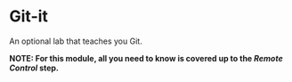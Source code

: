 # Git-it

An optional lab that teaches you Git.


**NOTE: For this module, all you need to know is covered  up to the *Remote Control* step.**